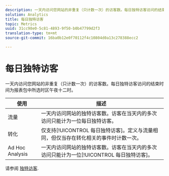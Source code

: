 ```yaml
---
description: 一天内访问您网站的非重复（只计数一次）的访客数。每日独特访客访问的结束时间为报表包中所选时区午夜十二时。
solution: Analytics
title: 每日独特访客
topic: Metrics
uuid: 31cc98e0-5c81-4893-9f50-b0b47799d2f3
translation-type: tm+mt
source-git-commit: 16ba0b12e0f70112f4c10804d0a13c278388ecc2

---
```



# 每日独特访客

一天内访问您网站的非重复（只计数一次）的访客数。每日独特访客访问的结束时间为报表包中所选时区午夜十二时。

| 使用 | 描述 |
|---|---|
| 流量 | 一天内访问网站的独特访客数。访客在当天内的多次访问只能计为一位每日独特访客。 |
| 转化 | 仅支持[!UICONTROL 每日独特访客]。定义与流量相同，但仅当存在转化相关的事件时计数一次。 |
| Ad Hoc Analysis | 一天内访问网站的独特访客数。访客在当天内的多次访问只能计为一位[!UICONTROL 每日独特访客]。 |

请参阅 [独特访客](/help/components/c-variables/c-metrics/metrics-unique-visitors.md).
